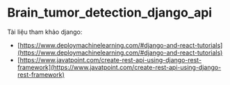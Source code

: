 # Brain_tumor_detection_django_api

Tài liệu tham khảo django:

- [https://www.deploymachinelearning.com/#django-and-react-tutorials](https://www.deploymachinelearning.com/#django-and-react-tutorials)
- [https://www.javatpoint.com/create-rest-api-using-django-rest-framework](https://www.javatpoint.com/create-rest-api-using-django-rest-framework)
